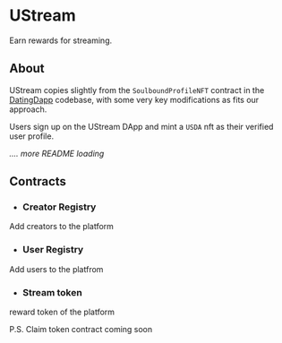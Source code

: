 # UStream

Earn rewards for streaming.

## About

UStream copies slightly from the `SoulboundProfileNFT` contract in the [DatingDapp](https://github.com/CodeHawks-Contests/2025-02-datingdapp/tree/main) codebase, with some very key modifications as fits our approach.

Users sign up on the UStream DApp and mint a `USDA` nft as their verified user profile.

*.... more README loading*

## Contracts

- ### Creator Registry

Add creators to the platform

- ### User Registry

Add users to the platfrom

- ### Stream token

reward token of the platform

P.S. Claim token contract coming soon